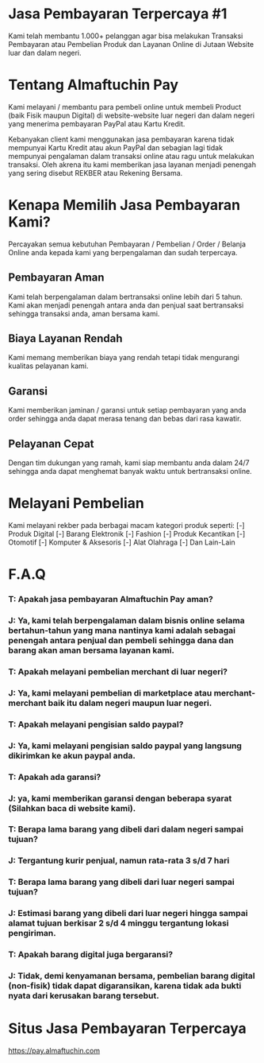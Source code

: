 # Jasa Pembayaran Terpercaya #1
Kami telah membantu 1.000+ pelanggan agar bisa melakukan Transaksi Pembayaran atau Pembelian Produk dan Layanan Online di Jutaan Website luar dan dalam negeri.

# Tentang Almaftuchin Pay
Kami melayani / membantu para pembeli online untuk membeli Product (baik Fisik maupun Digital) di website-website luar negeri dan dalam negeri yang menerima pembayaran PayPal atau Kartu Kredit.

Kebanyakan client kami menggunakan jasa pembayaran karena tidak mempunyai Kartu Kredit atau akun PayPal dan sebagian lagi tidak mempunyai pengalaman dalam transaksi online atau ragu untuk melakukan transaksi. Oleh akrena itu kami memberikan jasa layanan menjadi penengah yang sering disebut REKBER atau Rekening Bersama.

# Kenapa Memilih Jasa Pembayaran Kami?
Percayakan semua kebutuhan Pembayaran / Pembelian / Order / Belanja Online anda kepada kami yang berpengalaman dan sudah terpercaya.

## Pembayaran Aman
Kami telah berpengalaman dalam bertransaksi online lebih dari 5 tahun. Kami akan menjadi penengah antara anda dan penjual saat bertransaksi sehingga transaksi anda, aman bersama kami.

## Biaya Layanan Rendah
Kami memang memberikan biaya yang rendah tetapi tidak mengurangi kualitas pelayanan kami.

## Garansi
Kami memberikan jaminan / garansi untuk setiap pembayaran yang anda order sehingga anda dapat merasa tenang dan bebas dari rasa kawatir.

## Pelayanan Cepat
Dengan tim dukungan yang ramah, kami siap membantu anda dalam 24/7 sehingga anda dapat menghemat banyak waktu untuk bertransaksi online.

# Melayani Pembelian
Kami melayani rekber pada berbagai macam kategori produk seperti:
[-] Produk Digital
[-] Barang Elektronik
[-] Fashion
[-] Produk Kecantikan
[-] Otomotif
[-] Komputer & Aksesoris
[-] Alat Olahraga
[-] Dan Lain-Lain

# F.A.Q
### T: Apakah jasa pembayaran Almaftuchin Pay aman?
### J: Ya, kami telah berpengalaman dalam bisnis online selama bertahun-tahun yang mana nantinya kami adalah sebagai penengah antara penjual dan pembeli sehingga dana dan barang akan aman bersama layanan kami.

### T: Apakah melayani pembelian merchant di luar negeri?
### J: Ya, kami melayani pembelian di marketplace atau merchant-merchant baik itu dalam negeri maupun luar negeri.

### T: Apakah melayani pengisian saldo paypal?
### J: Ya, kami melayani pengisian saldo paypal yang langsung dikirimkan ke akun paypal anda.

### T: Apakah ada garansi?
### J: ya, kami memberikan garansi dengan beberapa syarat (Silahkan baca di website kami).

### T: Berapa lama barang yang dibeli dari dalam negeri sampai tujuan?
### J: Tergantung kurir penjual, namun rata-rata 3 s/d 7 hari

### T: Berapa lama barang yang dibeli dari luar negeri sampai tujuan?
### J: Estimasi barang yang dibeli dari luar negeri hingga sampai alamat tujuan berkisar 2 s/d 4 minggu tergantung lokasi pengiriman.

### T: Apakah barang digital juga bergaransi?
### J: Tidak, demi kenyamanan bersama, pembelian barang digital (non-fisik) tidak dapat digaransikan, karena tidak ada bukti nyata dari kerusakan barang tersebut.

# Situs Jasa Pembayaran Terpercaya
https://pay.almaftuchin.com
